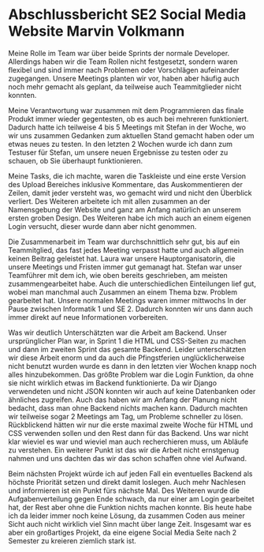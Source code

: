 # Abschlussbericht SE2 Social Media Website Marvin Volkmann

Meine Rolle im Team war über beide Sprints der normale Developer. Allerdings haben wir die Team Rollen nicht festgesetzt, sondern waren flexibel und sind immer nach Problemen oder Vorschlägen aufeinander zugegangen. Unsere Meetings planten wir vor, haben aber häufig auch noch mehr gemacht als geplant, da teilweise auch Teammitglieder nicht konnten.

Meine Verantwortung war zusammen mit dem Programmieren das finale Produkt immer wieder gegentesten, ob es auch bei mehreren funktioniert. Dadurch hatte ich teilweise 4 bis 5 Meetings mit Stefan in der Woche, wo wir uns zusammen Gedanken zum aktuellen Stand gemacht haben oder um etwas neues zu testen. In den letzten 2 Wochen wurde ich dann zum Testuser für Stefan, um unsere neuen Ergebnisse zu testen oder zu schauen, ob Sie überhaupt funktionieren. 

Meine Tasks, die ich machte, waren die Taskleiste und eine erste Version des Upload Bereiches inklusive Kommentare, das Auskommentieren der Zeilen, damit jeder versteht was, wo gemacht wird und nicht den Überblick verliert. Des Weiteren arbeitete ich mit allen zusammen an der Namensgebung der Website und ganz am Anfang natürlich an unserem ersten groben Design. Des Weiteren habe ich mich auch an einem eigenen Login versucht, dieser wurde dann aber nicht genommen. 

Die Zusammenarbeit im Team war durchschnittlich sehr gut, bis auf ein Teammitglied, das fast jedes Meeting verpasst hatte und auch allgemein keinen Beitrag geleistet hat. Laura war unsere Hauptorganisatorin, die unsere Meetings und Fristen immer gut gemanagt hat. Stefan war unser Teamführer mit dem ich, wie oben bereits geschrieben, am meisten zusammengearbeitet habe. Auch die unterschiedlichen Einteilungen lief gut, wobei man manchmal auch Zusammen an einem Thema bzw. Problem gearbeitet hat. Unsere normalen Meetings waren immer mittwochs In der Pause zwischen Informatik 1 und SE 2. Dadurch konnten wir uns dann auch immer direkt auf neue Informationen vorbereiten.

Was wir deutlich Unterschätzten war die Arbeit am Backend. Unser ursprünglicher Plan war, in Sprint 1 die HTML und CSS-Seiten zu machen und dann im zweiten Sprint das gesamte Backend. Leider unterschätzten wir diese Arbeit enorm und da auch die Pfingstferien unglücklicherweise nicht benutzt wurden wurde es dann in den letzten vier Wochen knapp noch alles hinzubekommen. Das größte Problem war die Login Funktion, da ohne sie nicht wirklich etwas im Backend funktionierte. Da wir Django verwendeten und nicht JSON konnten wir auch auf keine Datenbanken oder ähnliches zugreifen. Auch das haben wir am Anfang der Planung nicht bedacht, dass man ohne Backend nichts machen kann.  Dadurch machten wir teilweise sogar 2 Meetings am Tag, um Probleme schneller zu lösen. Rückblickend hätten wir nur die erste maximal zweite Woche für HTML und CSS verwenden sollen und den Rest dann für das Backend. Uns war nicht klar wieviel es war und wieviel man auch recherchieren muss, um Abläufe zu verstehen. Ein weiterer Punkt ist das wir die Arbeit nicht ernstgenug  nahmen und uns dachten das wir das schon schaffen ohne viel Aufwand. 

Beim nächsten Projekt würde ich auf jeden Fall ein eventuelles Backend als höchste Priorität setzen und direkt damit loslegen. Auch mehr Nachlesen und informieren ist ein Punkt fürs nächste Mal. Des Weiteren wurde die Aufgabenverteilung gegen Ende schwach, da nur einer am Login gearbeitet hat, der Rest aber ohne die Funktion nichts machen konnte. Bis heute habe ich da leider immer noch keine Lösung, da zusammen Coden aus meiner Sicht auch nicht wirklich viel Sinn macht über lange Zeit. Insgesamt war es aber ein großartiges Projekt, da eine eigene Social Media Seite nach 2 Semester zu kreieren ziemlich stark ist.


